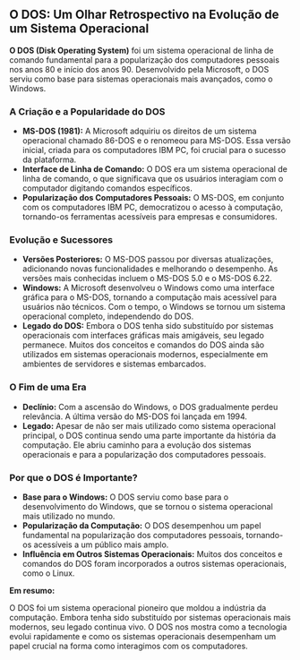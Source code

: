 ## O DOS: Um Olhar Retrospectivo na Evolução de um Sistema Operacional

**O DOS (Disk Operating System)** foi um sistema operacional de linha de comando fundamental para a popularização dos computadores pessoais nos anos 80 e início dos anos 90. Desenvolvido pela Microsoft, o DOS serviu como base para sistemas operacionais mais avançados, como o Windows.

### A Criação e a Popularidade do DOS

* **MS-DOS (1981):** A Microsoft adquiriu os direitos de um sistema operacional chamado 86-DOS e o renomeou para MS-DOS. Essa versão inicial, criada para os computadores IBM PC, foi crucial para o sucesso da plataforma.
* **Interface de Linha de Comando:** O DOS era um sistema operacional de linha de comando, o que significava que os usuários interagiam com o computador digitando comandos específicos.
* **Popularização dos Computadores Pessoais:** O MS-DOS, em conjunto com os computadores IBM PC, democratizou o acesso à computação, tornando-os ferramentas acessíveis para empresas e consumidores.

### Evolução e Sucessores

* **Versões Posteriores:** O MS-DOS passou por diversas atualizações, adicionando novas funcionalidades e melhorando o desempenho. As versões mais conhecidas incluem o MS-DOS 5.0 e o MS-DOS 6.22.
* **Windows:** A Microsoft desenvolveu o Windows como uma interface gráfica para o MS-DOS, tornando a computação mais acessível para usuários não técnicos. Com o tempo, o Windows se tornou um sistema operacional completo, independendo do DOS.
* **Legado do DOS:** Embora o DOS tenha sido substituído por sistemas operacionais com interfaces gráficas mais amigáveis, seu legado permanece. Muitos dos conceitos e comandos do DOS ainda são utilizados em sistemas operacionais modernos, especialmente em ambientes de servidores e sistemas embarcados.

### O Fim de uma Era

* **Declínio:** Com a ascensão do Windows, o DOS gradualmente perdeu relevância. A última versão do MS-DOS foi lançada em 1994.
* **Legado:** Apesar de não ser mais utilizado como sistema operacional principal, o DOS continua sendo uma parte importante da história da computação. Ele abriu caminho para a evolução dos sistemas operacionais e para a popularização dos computadores pessoais.

### Por que o DOS é Importante?

* **Base para o Windows:** O DOS serviu como base para o desenvolvimento do Windows, que se tornou o sistema operacional mais utilizado no mundo.
* **Popularização da Computação:** O DOS desempenhou um papel fundamental na popularização dos computadores pessoais, tornando-os acessíveis a um público mais amplo.
* **Influência em Outros Sistemas Operacionais:** Muitos dos conceitos e comandos do DOS foram incorporados a outros sistemas operacionais, como o Linux.

**Em resumo:**

O DOS foi um sistema operacional pioneiro que moldou a indústria da computação. Embora tenha sido substituído por sistemas operacionais mais modernos, seu legado continua vivo. O DOS nos mostra como a tecnologia evolui rapidamente e como os sistemas operacionais desempenham um papel crucial na forma como interagimos com os computadores.
